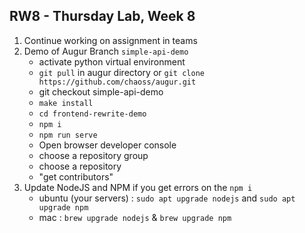 ## RW8 - Thursday Lab, Week 8
1. Continue working on assignment in teams
2. Demo of Augur Branch `simple-api-demo`
    - activate python virtual environment
    - `git pull` in augur directory or `git clone https://github.com/chaoss/augur.git`
    - git checkout simple-api-demo
    - `make install`
    - `cd frontend-rewrite-demo`
    - `npm i`
    - `npm run serve`
    - Open browser developer console
    - choose a repository group
    - choose a repository
    - "get contributors"
3. Update NodeJS and NPM if you get errors on the `npm i`
    - ubuntu (your servers) : `sudo apt upgrade nodejs` and `sudo apt upgrade npm`
    - mac : `brew upgrade nodejs` &     `brew upgrade npm`

